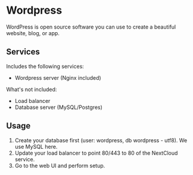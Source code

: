 Wordpress
========
WordPress is open source software you can use to create a beautiful website, blog, or app.

Services
--------
Includes the following services:
- Wordpress server (Nginx included)

What's not included:
- Load balancer
- Database server (MySQL/Postgres)

Usage
-----
1. Create your database first (user: wordpress, db wordpress - utf8). We use MySQL here.
2. Update your load balancer to point 80/443 to 80 of the NextCloud service.
3. Go to the web UI and perform setup.


